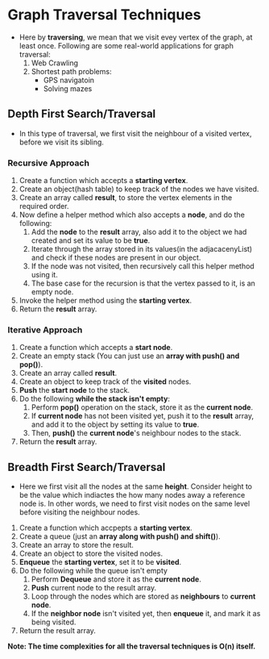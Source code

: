 # Graph Traversal Techniques

-   Here by **traversing**, we mean that we visit evey vertex of the graph, at least once. Following are some real-world applications for graph traversal:
    1. Web Crawling
    2. Shortest path problems:
        - GPS navigatoin
        - Solving mazes

## Depth First Search/Traversal

-   In this type of traversal, we first visit the neighbour of a visited vertex, before we visit its sibling.

### Recursive Approach

1. Create a function which accepts a **starting vertex**.
2. Create an object(hash table) to keep track of the nodes we have visited.
3. Create an array called **result**, to store the vertex elements in the required order.
4. Now define a helper method which also accepts a **node**, and do the following:
    1. Add the **node** to the **result** array, also add it to the object we had created and set its value to be **true**.
    2. Iterate through the array stored in its values(in the adjacacenyList) and check if these nodes are present in our object.
    3. If the node was not visited, then recursively call this helper method using it.
    4. The base case for the recursion is that the vertex passed to it, is an empty node.
5. Invoke the helper method using the **starting vertex**.
6. Return the **result** array.

### Iterative Approach

1. Create a function which accepts a **start node**.
2. Create an empty stack (You can just use an **array with push() and pop()**).
3. Create an array called **result**.
4. Create an object to keep track of the **visited** nodes.
5. **Push** the **start node** to the stack.
6. Do the following **while the stack isn't empty**:
    1. Perform **pop()** operation on the stack, store it as the **current node**.
    2. If **current node** has not been visited yet, push it to the **result** array, and add it to the object by setting its value to **true**.
    3. Then, **push()** the **current node**'s neighbour nodes to the stack.
7. Return the **result** array.

## Breadth First Search/Traversal

-   Here we first visit all the nodes at the same **height**. Consider height to be the value which indiactes the how many nodes away a reference node is. In other words, we need to first visit nodes on the same level before visiting the neighbour nodes.

1. Create a function which accpepts a **starting vertex**.
2. Create a queue (just an **array along with push() and shift()**).
3. Create an array to store the result.
4. Create an object to store the visited nodes.
5. **Enqueue** the **starting vertex**, set it to be **visited**.
6. Do the following while the queue isn't empty
    1. Perform **Dequeue** and store it as the **current node**.
    2. **Push** current node to the result array.
    3. Loop through the nodes which are stored as **neighbours** to **current node**.
    4. If the **neighbor node** isn't visited yet, then **enqueue** it, and mark it as being visited.
7. Return the result array.

**Note: The time complexities for all the traversal techniques is O(n) itself.**
